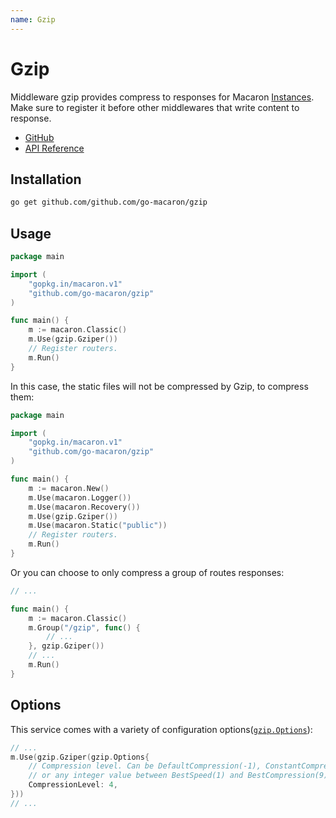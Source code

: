 ```yaml
---
name: Gzip
---
```


# Gzip

Middleware gzip provides compress to responses for Macaron [Instances](../intro/core_concepts#instances). Make sure to register it before other middlewares that write content to response.

- [GitHub](https://github.com/go-macaron/gzip)
- [API Reference](https://gowalker.org/github.com/go-macaron/gzip)

## Installation

```sh
go get github.com/github.com/go-macaron/gzip
```

## Usage

```go
package main

import (
	"gopkg.in/macaron.v1"
	"github.com/go-macaron/gzip"
)

func main() {
	m := macaron.Classic()
	m.Use(gzip.Gziper())
	// Register routers.
	m.Run()
}
```

In this case, the static files will not be compressed by Gzip, to compress them:

```go
package main

import (
	"gopkg.in/macaron.v1"
	"github.com/go-macaron/gzip"
)

func main() {
	m := macaron.New()
	m.Use(macaron.Logger())
	m.Use(macaron.Recovery())
	m.Use(gzip.Gziper())
	m.Use(macaron.Static("public"))
	// Register routers.
	m.Run()
}
```

Or you can choose to only compress a group of routes responses:

```go
// ...

func main() {
	m := macaron.Classic()
	m.Group("/gzip", func() {
		// ...
	}, gzip.Gziper())
	// ...
	m.Run()
}
```

## Options

This service comes with a variety of configuration options([`gzip.Options`](https://gowalker.org/github.com/go-macaron/gzip#Options)):

```go
// ...
m.Use(gzip.Gziper(gzip.Options{
	// Compression level. Can be DefaultCompression(-1), ConstantCompression(-2)
	// or any integer value between BestSpeed(1) and BestCompression(9) inclusive.
	CompressionLevel: 4,
}))
// ...
```